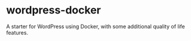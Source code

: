 # wordpress-docker
A starter for WordPress using Docker, with some additional quality of life features.
